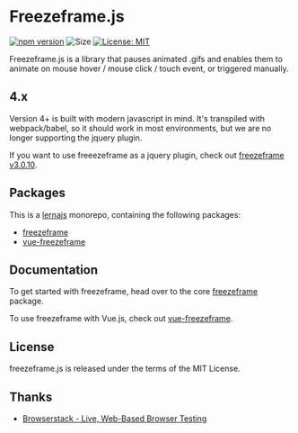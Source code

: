 # Freezeframe.js

[![npm version](https://badge.fury.io/js/freezeframe.svg)](https://badge.fury.io/js/%40thrivehive%2Feslint-config-node)
![Size](https://img.shields.io/github/size/ctrl-freaks/freezeframe.js/packages/freezeframe/dist/freezeframe.min.js.svg)
[![License: MIT](https://img.shields.io/badge/License-MIT-blue.svg)](https://opensource.org/licenses/MIT)

Freezeframe.js is a library that pauses animated .gifs and enables them to
animate on mouse hover / mouse click / touch event, or triggered manually.

## 4.x

Version 4+ is built with modern javascript in mind. It's transpiled with webpack/babel, so it should
work in most environments, but we are no longer supporting the jquery plugin.

If you want to use freeezeframe as a jquery plugin, check out
[freezeframe v3.0.10](https://github.com/ctrl-freaks/freezeframe.js/tree/archived/3.0.10).

## Packages

This is a [lernajs](https://lerna.js.org/) monorepo, containing the following packages:

- [freezeframe](./packages/freezeframe)
- [vue-freezeframe](./packages/vue-freezeframe)

## Documentation

To get started with freezeframe, head over to the core [freezeframe](./packages/freezeframe) package.

To use freezeframe with Vue.js, check out [vue-freezeframe](./packages/vue-freezeframe).

## License

freezeframe.js is released under the terms of the MIT License.

## Thanks

- [Browserstack - Live, Web-Based Browser Testing](https://www.browserstack.com/)

